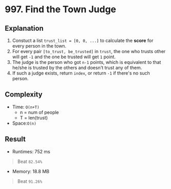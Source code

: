 # 997. Find the Town Judge

## Explanation
1. Constuct a list `trust_list = [0, 0, ...]` to calculate the **score** for every person in the town.
2. For every pair `[to_trust, be_trusted]` in `trust`, the one who trusts other will get `-1` and the one be trusted will get `1` point.
3. The judge is the person who got `n-1` points, which is equivalent to that he/she is trusted by the others and doesn't trust any of them.
4. If such a judge exists, return `index`, or return `-1` if there's no such person.

## Complexity
- Time: `O(n+T)`
  - n = num of people
  - T = len(trust)
- Space:`O(n)`

## Result
- Runtimes: 752 ms
> Beat `82.54%`
- Memory: 18.8 MB
> Beat `91.26%`

